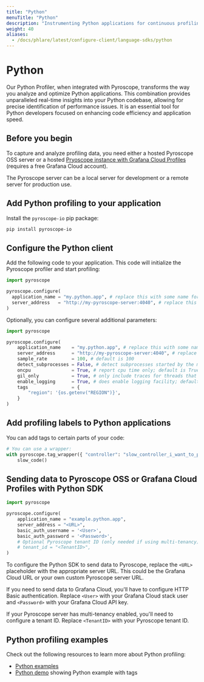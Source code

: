 ```yaml
---
title: "Python"
menuTitle: "Python"
description: "Instrumenting Python applications for continuous profiling."
weight: 40
aliases:
  - /docs/phlare/latest/configure-client/language-sdks/python
---
```


# Python

Our Python Profiler, when integrated with Pyroscope, transforms the way you analyze and optimize Python applications. This combination provides unparalleled real-time insights into your Python codebase, allowing for precise identification of performance issues. It is an essential tool for Python developers focused on enhancing code efficiency and application speed.

## Before you begin

To capture and analyze profiling data, you need either a hosted Pyroscope OSS server or a hosted [Pryoscope instance with Grafana Cloud Profiles](/products/cloud/profiles-for-continuous-profiling/) (requires a free Grafana Cloud account).

The Pyroscope server can be a local server for development or a remote server for production use.

## Add Python profiling to your application

Install the `pyroscope-io` pip package:

```bash
pip install pyroscope-io
```

## Configure the Python client

Add the following code to your application. This code will initialize the Pyroscope profiler and start profiling:

```python
import pyroscope

pyroscope.configure(
  application_name = "my.python.app", # replace this with some name for your application
  server_address   = "http://my-pyroscope-server:4040", # replace this with the address of your Pyroscope server
)
```

Optionally, you can configure several additional parameters:

```python
import pyroscope

pyroscope.configure(
    application_name    = "my.python.app", # replace this with some name for your application
    server_address      = "http://my-pyroscope-server:4040", # replace this with the address of your Pyroscope server
    sample_rate         = 100, # default is 100
    detect_subprocesses = False, # detect subprocesses started by the main process; default is False
    oncpu               = True, # report cpu time only; default is True
    gil_only            = True, # only include traces for threads that are holding on to the Global Interpreter Lock; default is True
    enable_logging      = True, # does enable logging facility; default is False
    tags                = {
        "region": '{os.getenv("REGION")}',
    }
)
```

## Add profiling labels to Python applications

You can add tags to certain parts of your code:

```python
# You can use a wrapper:
with pyroscope.tag_wrapper({ "controller": "slow_controller_i_want_to_profile" }):
    slow_code()
```

## Sending data to Pyroscope OSS or Grafana Cloud Profiles with Python SDK


```python
import pyroscope

pyroscope.configure(
    application_name = "example.python.app",
    server_address = "<URL>",
    basic_auth_username = '<User>',
    basic_auth_password = '<Password>',
    # Optional Pyroscope tenant ID (only needed if using multi-tenancy). Not needed for Grafana Cloud.
    # tenant_id = "<TenantID>",
)
```

To configure the Python SDK to send data to Pyroscope, replace the `<URL>` placeholder with the appropriate server URL. This could be the Grafana Cloud URL or your own custom Pyroscope server URL.

If you need to send data to Grafana Cloud, you'll have to configure HTTP Basic authentication. Replace `<User>` with your Grafana Cloud stack user and `<Password>` with your Grafana Cloud API key.

If your Pyroscope server has multi-tenancy enabled, you'll need to configure a tenant ID. Replace `<TenantID>` with your Pyroscope tenant ID.

## Python profiling examples

Check out the following resources to learn more about Python profiling:
- [Python examples](https://github.com/pyroscope-io/pyroscope/tree/main/examples/language-sdk-instrumentation/python)
- [Python demo](https://demo.pyroscope.io/?query=rideshare-app-python.cpu%7B%7D) showing Python example with tags

